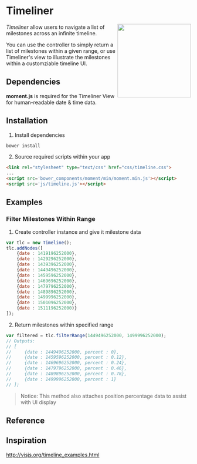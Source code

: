 Timeliner
===============================

<img align="right" height="200" src="http://iconshow.me/media/images/Mixed/small-n-flat-icon/png/512/calendar.png">

*Timeliner* allow users to navigate a list of milestones across an infinite timeline.

You can use the controller to simply return a list of milestones within a given
range, or use Timeliner's view to illustrate the milestones within a customziable
timeline UI.

Dependencies
-------------------------------

**moment.js** is required for the Timeliner View for human-readable date & time data.


Installation
-------------------------------
1) Install dependencies

```bash
bower install
```

2) Source required scripts within your app

```html
<link rel="stylesheet" type="text/css" href="css/timeline.css">
...
<script src='bower_components/moment/min/moment.min.js'></script>
<script src='js/timeline.js'></script>
```


Examples
-------------------------------

### Filter Milestones Within Range

1) Create controller instance and give it milestone data

```javascript
var tlc = new Timeline();
tlc.addNodes([
    {date : 1419196252000},
    {date : 1429296252000},
    {date : 1439396252000},
    {date : 1449496252000},
    {date : 1459596252000},
    {date : 1469696252000},
    {date : 1479796252000},
    {date : 1489896252000},
    {date : 1499996252000},
    {date : 1501096252000},
    {date : 1511196252000)}
]);
```

2) Return milestones within specified range

```javascript
var filtered = tlc.filterRange(1449496252000, 1499996252000);
// Outputs:
// [
//     {date : 1449496252000, percent : 0},
//     {date : 1459596252000, percent : 0.12},
//     {date : 1469696252000, percent : 0.24},
//     {date : 1479796252000, percent : 0.46},
//     {date : 1489896252000, percent : 0.78},
//     {date : 1499996252000, percent : 1}
// ];
```
> Notice: This method also attaches position percentage data to assist with UI display



Reference
-------------------------------



Inspiration
-------------------------------
http://visjs.org/timeline_examples.html

